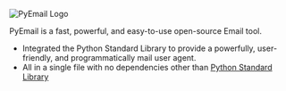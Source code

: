 ![PyEmail Logo](https://user-images.githubusercontent.com/76184559/108545275-99ce1900-72b5-11eb-913f-baa768335c07.png)

PyEmail is a fast, powerful, and easy-to-use open-source Email tool.

* Integrated the Python Standard Library to provide a powerfully, user-friendly, and programmatically mail user agent.
* All in a single file with no dependencies other than [Python Standard Library](https://docs.python.org/3/library/)
